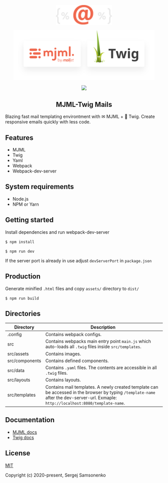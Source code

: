 <!-- logo (start) -->
<p align="center">
  <img src=".github/img/logo.svg" width="180px">
</p>

<p align="center">
  <img src=".github/img/banner.svg" width="450px">
</p>
<!-- logo (end) -->

<!-- badges (start) -->
<p align="center">
  <img src="https://img.shields.io/github/license/uicrooks/mjml-twig-mails">
</p>
<!-- badges (end) -->

<!-- title / description (start) -->
<h2 align="center">MJML-Twig Mails</h2>

Blazing fast mail templating environtment with ✉ MJML + 🌿 Twig. Create responsive emails quickly with less code.
<!-- title / description (end) -->

<!-- features (start) -->
## Features
- MJML
- Twig
- Yaml
- Webpack
- Webpack-dev-server
<!-- features (end) -->

<!-- system requirements (start) -->
## System requirements
- Node.js
- NPM or Yarn
<!-- system requirements (end) -->

<!-- getting started (start) -->
## Getting started
Install dependencies and run webpack-dev-server

```shell
$ npm install
```

```shell
$ npm run dev
```

If the server port is already in use adjust `devServerPort` in `package.json`
<!-- getting started (end) -->

<!-- production (start) -->
## Production
Generate minified `.html` files and copy `assets/` directory to `dist/`

```shell
$ npm run build
```
<!-- production (end) -->

<!-- directories (start) -->
## Directories
| Directory | Description |
| --- | --- |
| .config | Contains webpack configs. |
| src | Contains webpacks main entry point `main.js` which auto-loads all `.twig` files inside `src/templates`. |
| src/assets | Contains images. |
| src/components | Contains defined components. |
| src/data | Contains `.yaml` files. The contents are accessible in all `.twig` files. |
| src/layouts | Contains layouts. |
| src/templates | Contains mail templates. A newly created template can be accessed in the browser by typing `/template-name` after the dev-server-url. Exmaple: `http://localhost:8080/template-name`. |
<!-- directories (end) -->

<!-- documentation (start) -->
## Documentation
- [MJML docs](https://documentation.mjml.io/)
- [Twig docs](https://twig.symfony.com/doc/2.x/)
<!-- documentation (end) -->

<!-- license (start) -->
## License
[MIT](https://opensource.org/licenses/MIT)

Copyright (c) 2020-present, Sergej Samsonenko
<!-- license (end) -->